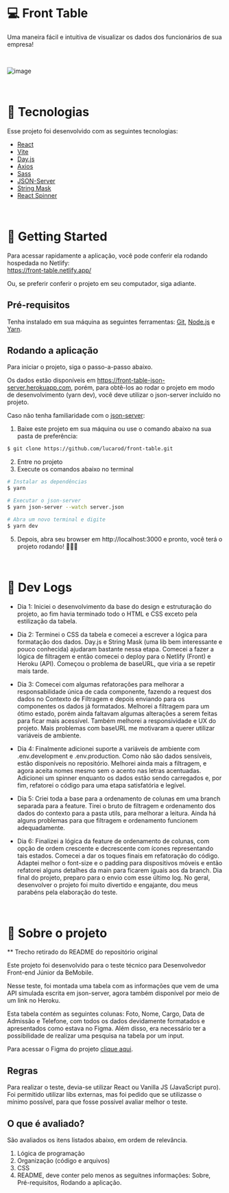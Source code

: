 # 💻 Front Table

Uma maneira fácil e intuitiva de visualizar os dados dos funcionários de sua empresa!

<br>

![image](https://user-images.githubusercontent.com/42809136/127918010-79b5d883-df57-4c6d-8a2a-43e220d3c703.png)

<br>

# 🧪 Tecnologias

Esse projeto foi desenvolvido com as seguintes tecnologias:

- [React](https://reactjs.org)
- [Vite](https://vitejs.dev)
- [Day.js](https://day.js.org)
- [Axios](https://axios-http.com)
- [Sass](https://sass-lang.com)
- [JSON-Server](https://github.com/typicode/json-server)
- [String Mask](https://github.com/the-darc/string-mask)
- [React Spinner](https://github.com/davidhu2000/react-spinners)

<br>

# 🚀 Getting Started

Para acessar rapidamente a aplicação, você pode conferir ela rodando hospedada no Netlify: <br> https://front-table.netlify.app/

Ou, se preferir conferir o projeto em seu computador, siga adiante.

## Pré-requisitos

Tenha instalado em sua máquina as seguintes ferramentas:
[Git](https://git-scm.com/), [Node.js](https://nodejs.org/en/) e [Yarn](https://yarnpkg.com/).

## Rodando a aplicação

Para iniciar o projeto, siga o passo-a-passo abaixo. 

Os dados estão disponíveis em https://front-table-json-server.herokuapp.com, porém, para obtê-los ao rodar o projeto em modo de desenvolvimento (yarn dev), você deve utilizar o json-server incluído no projeto.

Caso não tenha familiaridade com o [json-server](https://github.com/typicode/json-server):

1. Baixe este projeto em sua máquina ou use o comando abaixo na sua pasta de preferência:
```bash
$ git clone https://github.com/lucarod/front-table.git
```

2. Entre no projeto
3. Execute os comandos abaixo no terminal

```bash
# Instalar as dependências
$ yarn

# Executar o json-server
$ yarn json-server --watch server.json

# Abra um novo terminal e digite
$ yarn dev
```

5. Depois, abra seu browser em http://localhost:3000 e pronto, você terá o projeto rodando! 🥳🎉🎊

<br>

# 📖 Dev Logs

- Dia 1: Iniciei o desenvolvimento da base do design e estruturação do projeto, ao fim havia terminado todo o HTML e CSS exceto pela estilização da tabela.

- Dia 2: Terminei o CSS da tabela e comecei a escrever a lógica para formatação dos dados. Day.js e String Mask (uma lib bem interessante e pouco conhecida) ajudaram bastante nessa etapa. Comecei a fazer a lógica de filtragem e então comecei o deploy para o Netlify (Front) e Heroku (API). Começou o problema de baseURL, que viria a se repetir mais tarde.

- Dia 3: Comecei com algumas refatorações para melhorar a responsabilidade única de cada componente, fazendo a request dos dados no Contexto de Filtragem e depois enviando para os componentes os dados já formatados. Melhorei a filtragem para um ótimo estado, porém ainda faltavam algumas alterações a serem feitas para ficar mais acessível. Também melhorei a responsividade e UX do projeto. Mais problemas com baseURL me motivaram a querer utilizar variáveis de ambiente.

- Dia 4: Finalmente adicionei suporte a variáveis de ambiente com .env.development e .env.production. Como não são dados sensíveis, estão disponíveis no repositório. Melhorei ainda mais a filtragem, e agora aceita nomes mesmo sem o acento nas letras acentuadas. Adicionei um spinner enquanto os dados estão sendo carregados e, por fim, refatorei o código para uma etapa satisfatória e legível.

- Dia 5: Criei toda a base para a ordenamento de colunas em uma branch separada para a feature. Tirei o bruto de filtragem e ordenamento dos dados do contexto para a pasta utils, para melhorar a leitura. Ainda há alguns problemas para que filtragem e ordenamento funcionem adequadamente.

- Dia 6: Finalizei a lógica da feature de ordenamento de colunas, com opção de ordem crescente e decrescente com ícones representando tais estados. Comecei a dar os toques finais em refatoração do código. Adaptei melhor o font-size e o padding para dispositivos móveis e então refatorei alguns detalhes da main para ficarem iguais aos da branch. Dia final do projeto, preparo para o envio com esse último log. No geral, desenvolver o projeto foi muito divertido e engajante, dou meus parabéns pela elaboração do teste.

<br>

# 📄 Sobre o projeto

\*\* Trecho retirado do README do repositório original

Este projeto foi desenvolvido para o teste técnico para Desenvolvedor Front-end Júnior da BeMobile.

Nesse teste, foi montada uma tabela com as informações que vem de uma API simulada escrita em json-server, agora também disponível por meio de um link no Heroku.

Esta tabela contém as seguintes colunas: Foto, Nome, Cargo, Data de Admissão e Telefone, com todos os dados devidamente formatados e apresentados como estava no Figma. Além disso,
era necessário ter a possibilidade de realizar uma pesquisa na tabela por um input.

Para acessar o Figma do projeto [clique aqui](https://www.figma.com/file/y9qJNNAckFRL7LNoyNjpv8/Teste---Be-mobile).

## Regras

Para realizar o teste, devia-se utilizar React ou Vanilla JS (JavaScript puro). Foi permitido utilizar libs externas, mas foi pedido que se utilizasse o mínimo possível, para que fosse possível avaliar melhor o teste.

## O que é avaliado?

São avaliados os itens listados abaixo, em ordem de relevância.

1. Lógica de programação
2. Organização (código e arquivos)
3. CSS
4. README, deve conter pelo menos as seguitnes informações: Sobre, Pré-requisitos, Rodando a aplicação.
